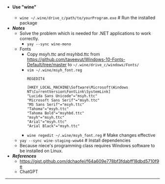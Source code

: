 - #### Use "wine"
    - `wine ~/.wine/drive_c/path/to/yourProgram.exe` # Run the installed package
- ***Notes***
    - Solve the problem which is needed for .NET applications to work correctly.
        - `yay --sync wine-mono`
    - Fonts
        - Copy msyh.ttc and msyhbd.ttc from https://github.com/taveevut/Windows-10-Fonts-Default/tree/master to `~/.wine/drive_c/windows/Fonts/`
        - `vim ~/.wine/msyh_font.reg`
          ```
          REGEDIT4
          
          [HKEY_LOCAL_MACHINE\Software\Microsoft\Windows NT\CurrentVersion\FontLink\SystemLink]
          "Lucida Sans Unicode"="msyh.ttc"
          "Microsoft Sans Serif"="msyh.ttc"
          "MS Sans Serif"="msyh.ttc"
          "Tahoma"="msyh.ttc"
          "Tahoma Bold"="msyhbd.ttc"
          "msyh"="msyh.ttc"
          "Arial"="msyh.ttc"
          "Arial Black"="msyh.ttc"
          ```
        - `wine regedit ~/.wine/msyh_font.reg` # Make changes effective
    - `yay --sync wine-staging-wow64` # Install dependencies
    - Because niece's programming class requires Windows software to be installed on Linux.
- ***References***
    - https://gist.github.com/dchaofei/f64a609e778bf3fdabff18dbd5710f9e
    - ChatGPT
- ---
